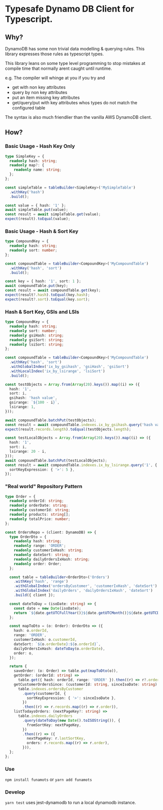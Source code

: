 # Typesafe Dynamo DB Client for Typescript.

## Why?

DynamoDB has some non trivial data modelling & querying rules. This library expresses those rules as typescript types.

This library leans on some type level programming to stop mistakes at compile time that normally arent caught until runtime.

e.g. The compiler will whinge at you if you try and

- get with non key attributes
- query by non key attributes
- put an item missing key attributes
- get/query/put with key attributes whos types do not match the configured table

The syntax is also much friendlier than the vanilla AWS DynamoDB client.

## How?

### Basic Usage - Hash Key Only

```typescript
type SimpleKey = {
  readonly hash: string;
  readonly map?: {
    readonly name: string;
  };
};

const simpleTable = tableBuilder<SimpleKey>('MySimpleTable')
  .withKey('hash')
  .build();

const value = { hash: '1' };
await simpleTable.put(value);
const result = await simpleTable.get(value);
expect(result).toEqual(value);
```

### Basic Usage - Hash & Sort Key

```typescript
type CompoundKey = {
  readonly hash: string;
  readonly sort: number;
};

const compoundTable = tableBuilder<CompoundKey>('MyCompoundTable')
  .withKey('hash', 'sort')
  .build();

const key = { hash: '1', sort: 1 };
await compoundTable.put(key);
const result = await compoundTable.get(key);
expect(result?.hash).toEqual(key.hash);
expect(result?.sort).toEqual(key.sort);
```

### Hash & Sort Key, GSIs and LSIs

```typescript
type CompoundKey = {
  readonly hash: string;
  readonly sort: number;
  readonly gsiHash: string;
  readonly gsiSort: string;
  readonly lsiSort: string;
};

const compoundTable = tableBuilder<CompoundKey>('MyCompoundTable')
  .withKey('hash', 'sort')
  .withGlobalIndex('ix_by_gsihash', 'gsiHash', 'gsiSort')
  .withLocalIndex('ix_by_lsirange', 'lsiSort')
  .build();

const testObjects = Array.from(Array(20).keys()).map((i) => ({
  hash: '1',
  sort: i,
  gsihash: 'hash value',
  gsirange: `${100 - i}`,
  lsirange: 1,
}));

await compoundTable.batchPut(testObjects);
const result = await compoundTable.indexes.ix_by_gsihash.query('hash value');
expect(result.records.length).toEqual(testObjects.length);

const testLocalObjects = Array.from(Array(20).keys()).map((i) => ({
  hash: '1',
  sort: i,
  lsirange: 20 - i,
}));
await compoundTable.batchPut(testLocalObjects);
const result = await compoundTable.indexes.ix_by_lsirange.query('1', {
  sortKeyExpression: { '>': 5 },
});
```

### "Real world" Repository Pattern

```typescript
type Order = {
  readonly orderId: string;
  readonly orderDate: string;
  readonly customerId: string;
  readonly products: string[];
  readonly totalPrice: number;
};

const OrdersRepo = (client: DynamoDB) => {
  type OrderDto = {
    readonly hash: string;
    readonly range: 'ORDER';
    readonly customerIxHash: string;
    readonly dateSort: string;
    readonly dailyOrdersIxHash: string;
    readonly order: Order;
  };

  const table = tableBuilder<OrderDto>('Orders')
    .withKey('hash', 'range')
    .withGlobalIndex('ordersByCustomer', 'customerIxHash', 'dateSort')
    .withGlobalIndex('dailyOrders', 'dailyOrdersIxHash', 'dateSort')
    .build({ client });

  const dateToDay = (isoDate: string) => {
    const date = new Date(isoDate);
    return `${date.getUTCFullYear()}${date.getUTCMonth()}${date.getUTCDay()}`;
  };

  const mapToDto = (o: Order): OrderDto => ({
    hash: o.orderId,
    range: 'ORDER',
    customerIxHash: o.customerId,
    dateSort: `${o.orderDate}:${o.orderId}`,
    dailyOrdersIxHash: dateToDay(o.orderDate),
    order: o,
  });

  return {
    saveOrder: (o: Order) => table.put(mapToDto(o)),
    getOrder: (orderId: string) =>
      table.get({ hash: orderId, range: 'ORDER' }).then((r) => r?.order),
    getCustomerOrdersSince: (customerId: string, sinceIsoDate: string) =>
      table.indexes.ordersByCustomer
        .query(customerId, {
          sortKeyExpression: { '>': sinceIsoDate },
        })
        .then((r) => r.records.map((r) => r.order)),
    listTodaysOrders: (nextPageKey?: string) =>
      table.indexes.dailyOrders
        .query(dateToDay(new Date().toISOString()), {
          fromSortKey: nextPageKey,
        })
        .then((r) => ({
          nextPageKey: r.lastSortKey,
          orders: r.records.map((r) => r.order),
        })),
  };
};
```

### Use

`npm install funamots`
or
`yarn add funamots`

### Develop

`yarn test` uses jest-dynamodb to run a local dynamodb instance.
